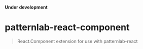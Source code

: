 **Under development**

# patternlab-react-component
> React.Component extension for use with patternlab-react
